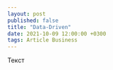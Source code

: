 ```yaml
---
layout: post
published: false
title: "Data-Driven"
date: 2021-10-09 12:00:00 +0300
tags: Article Business
---
```


Текст
